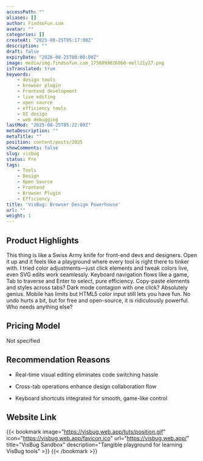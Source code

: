 ```yaml
---
accessPath: ""
aliases: []
author: FindsoFun.com
avatar: ""
categories: []
createAt: "2025-08-25T05:17:00Z"
description: ""
draft: false
expiryDate: "2026-08-25T00:00:00Z"
image: media/img.findsofun.com_1756099026060-mell21y27.png
isTranslated: true
keywords:
    - design tools
    - browser plugin
    - Frontend development
    - live editing
    - open source
    - efficiency tools
    - UI design
    - web debugging
lastMod: "2025-08-25T05:22:00Z"
metaDescription: ""
metaTitle: ""
position: content/posts/2025
showComments: false
slug: visbug
status: Pre
tags:
    - Tools
    - Design
    - Open Source
    - Frontend
    - Browser Plugin
    - Efficiency
title: 'VisBug: Browser Design Powerhouse'
url: ""
weight: 1
---
```

## Product Highlights
This thing is like a Swiss Army knife for front-end devs and designers. Open it up and it feels like a playground where every tool is right there to tinker with. I tried color adjustments—just click elements and tweak colors live, even SVG edits work seamlessly. Keyboard navigation flows like a game, Tab to traverse and Enter to select, pure efficiency. Copy-paste elements and styles across tabs? Dark mode contagion with one click? Absolutely genius. Mobile has limits but HTML5 color input still lets you have fun. No undo hurts a bit, but for free and open-source, it is ridiculously powerful. Who needs anything else?

## Pricing Model
<!--more-->Not specified

## Recommendation Reasons
- Real-time visual editing eliminates code switching hassle

- Cross-tab operations enhance design collaboration flow

- Keyboard shortcuts integrated for smooth, game-like control

## Website Link
{{< bookmark image="https://visbug.web.app/tuts/position.gif" icon="https://visbug.web.app/favicon.ico" url="https://visbug.web.app/" title="VisBug Sandbox" description="Tangible playground for learning VisBug tools" >}}
{{< /bookmark >}}

